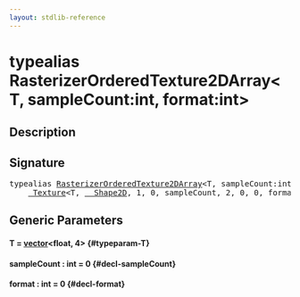 ```yaml
---
layout: stdlib-reference
---
```


# typealias RasterizerOrderedTexture2DArray\<T, sampleCount:int, format:int\>

## Description



## Signature

<pre>
<span class='code_keyword'>typealias</span> <a href="/stdlib-reference/types/rasterizerorderedtexture2darray-0ahpq" class="code_type">RasterizerOrderedTexture2DArray</a>&lt;T, sampleCount:<span class="code_keyword">int</span>, format:<span class="code_keyword">int</span>&gt; = 
    <a href="/stdlib-reference/types/texture-01/index" class="code_type">_Texture</a>&lt;T, <a href="/stdlib-reference/types/shape2d-0128/index" class="code_type">__Shape2D</a>, 1, 0, sampleCount, 2, 0, 0, format&gt;;
</pre>

## Generic Parameters

#### T  = [vector](/stdlib-reference/types/vector/index)\<float, 4\> {#typeparam-T}
#### sampleCount  : int = 0 {#decl-sampleCount}
#### format  : int = 0 {#decl-format}

